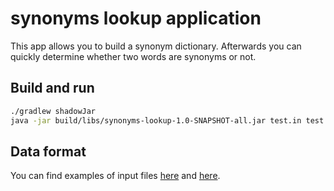 # synonyms lookup application

This app allows you to build a synonym dictionary. 
Afterwards you can quickly determine whether two words are synonyms or not. 

## Build and run

```bash
./gradlew shadowJar
java -jar build/libs/synonyms-lookup-1.0-SNAPSHOT-all.jar test.in test.out
```

## Data format
You can find examples of input files [here](src/test/resources/in/example.in) and [here](src/test/resources/in/example_big.in).